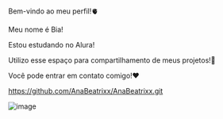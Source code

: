 Bem-vindo ao meu perfil!🫀

Meu nome é Bia!

Estou estudando no Alura!

Utilizo esse espaço para compartilhamento de meus projetos!🌸

Você pode entrar em contato comigo!❤️

https://github.com/AnaBeatrixx/AnaBeatrixx.git

![image](https://github.com/user-attachments/assets/ceb63133-c164-4760-adc9-c7d57c9c7326)
